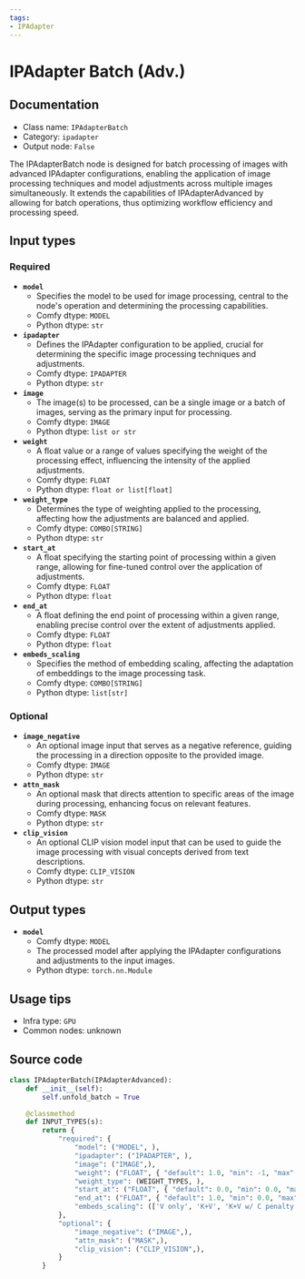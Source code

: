 ```yaml
---
tags:
- IPAdapter
---
```


# IPAdapter Batch (Adv.)
## Documentation
- Class name: `IPAdapterBatch`
- Category: `ipadapter`
- Output node: `False`

The IPAdapterBatch node is designed for batch processing of images with advanced IPAdapter configurations, enabling the application of image processing techniques and model adjustments across multiple images simultaneously. It extends the capabilities of IPAdapterAdvanced by allowing for batch operations, thus optimizing workflow efficiency and processing speed.
## Input types
### Required
- **`model`**
    - Specifies the model to be used for image processing, central to the node's operation and determining the processing capabilities.
    - Comfy dtype: `MODEL`
    - Python dtype: `str`
- **`ipadapter`**
    - Defines the IPAdapter configuration to be applied, crucial for determining the specific image processing techniques and adjustments.
    - Comfy dtype: `IPADAPTER`
    - Python dtype: `str`
- **`image`**
    - The image(s) to be processed, can be a single image or a batch of images, serving as the primary input for processing.
    - Comfy dtype: `IMAGE`
    - Python dtype: `list or str`
- **`weight`**
    - A float value or a range of values specifying the weight of the processing effect, influencing the intensity of the applied adjustments.
    - Comfy dtype: `FLOAT`
    - Python dtype: `float or list[float]`
- **`weight_type`**
    - Determines the type of weighting applied to the processing, affecting how the adjustments are balanced and applied.
    - Comfy dtype: `COMBO[STRING]`
    - Python dtype: `str`
- **`start_at`**
    - A float specifying the starting point of processing within a given range, allowing for fine-tuned control over the application of adjustments.
    - Comfy dtype: `FLOAT`
    - Python dtype: `float`
- **`end_at`**
    - A float defining the end point of processing within a given range, enabling precise control over the extent of adjustments applied.
    - Comfy dtype: `FLOAT`
    - Python dtype: `float`
- **`embeds_scaling`**
    - Specifies the method of embedding scaling, affecting the adaptation of embeddings to the image processing task.
    - Comfy dtype: `COMBO[STRING]`
    - Python dtype: `list[str]`
### Optional
- **`image_negative`**
    - An optional image input that serves as a negative reference, guiding the processing in a direction opposite to the provided image.
    - Comfy dtype: `IMAGE`
    - Python dtype: `str`
- **`attn_mask`**
    - An optional mask that directs attention to specific areas of the image during processing, enhancing focus on relevant features.
    - Comfy dtype: `MASK`
    - Python dtype: `str`
- **`clip_vision`**
    - An optional CLIP vision model input that can be used to guide the image processing with visual concepts derived from text descriptions.
    - Comfy dtype: `CLIP_VISION`
    - Python dtype: `str`
## Output types
- **`model`**
    - Comfy dtype: `MODEL`
    - The processed model after applying the IPAdapter configurations and adjustments to the input images.
    - Python dtype: `torch.nn.Module`
## Usage tips
- Infra type: `GPU`
- Common nodes: unknown


## Source code
```python
class IPAdapterBatch(IPAdapterAdvanced):
    def __init__(self):
        self.unfold_batch = True

    @classmethod
    def INPUT_TYPES(s):
        return {
            "required": {
                "model": ("MODEL", ),
                "ipadapter": ("IPADAPTER", ),
                "image": ("IMAGE",),
                "weight": ("FLOAT", { "default": 1.0, "min": -1, "max": 5, "step": 0.05 }),
                "weight_type": (WEIGHT_TYPES, ),
                "start_at": ("FLOAT", { "default": 0.0, "min": 0.0, "max": 1.0, "step": 0.001 }),
                "end_at": ("FLOAT", { "default": 1.0, "min": 0.0, "max": 1.0, "step": 0.001 }),
                "embeds_scaling": (['V only', 'K+V', 'K+V w/ C penalty', 'K+mean(V) w/ C penalty'], ),
            },
            "optional": {
                "image_negative": ("IMAGE",),
                "attn_mask": ("MASK",),
                "clip_vision": ("CLIP_VISION",),
            }
        }

```
